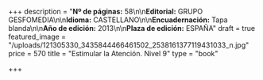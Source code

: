 +++
description = "**Nº de páginas:** 58\n\n**Editorial:** GRUPO GESFOMEDIA\n\n**Idioma:** CASTELLANO\n\n**Encuadernación:** Tapa blanda\n\n**Año de edición:** 2013\n\n**Plaza de edición:** ESPAÑA"
draft = true
featured_image = "/uploads/121305330_3435844466461502_2538161377119431033_n.jpg"
price = 570
title = "Estimular la Atención. Nivel 9"
type = "book"

+++
